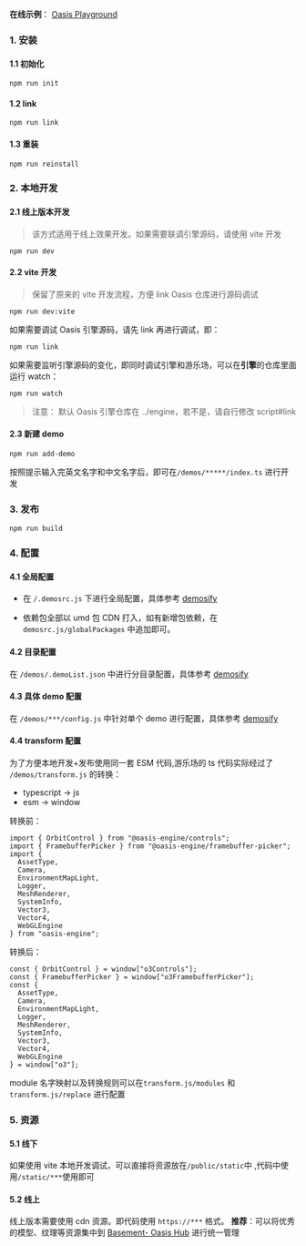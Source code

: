 **在线示例**： [Oasis Playground](https://oasis-engine.github.io/0.1/playground/index.html)

### 1. 安装

#### 1.1 初始化

```
npm run init
```

#### 1.2 link

```
npm run link
```

#### 1.3 重装

```
npm run reinstall
```

### 2. 本地开发

#### 2.1 线上版本开发

> 该方式适用于线上效果开发。如果需要联调引擎源码，请使用 vite 开发

```
npm run dev
```

#### 2.2 vite 开发

> 保留了原来的 vite 开发流程，方便 link Oasis 仓库进行源码调试

```
npm run dev:vite
```

如果需要调试 Oasis 引擎源码，请先 link 再进行调试，即：

```
npm run link
```

如果需要监听引擎源码的变化，即同时调试引擎和游乐场，可以在**引擎**的仓库里面运行 watch：

```
npm run watch
```

> 注意： 默认 Oasis 引擎仓库在 ../engine，若不是，请自行修改 script#link

#### 2.3 新建 demo

```
npm run add-demo
```
按照提示输入完英文名字和中文名字后，即可在`/demos/*****/index.ts` 进行开发

### 3. 发布

```
npm run build
```

### 4. 配置

#### 4.1 全局配置

- 在 `/.demosrc.js` 下进行全局配置，具体参考 [demosify](http://www.demosify.com/#/zh-cn/basic?id=demosrc)

- 依赖包全部以 umd 包 CDN 打入，如有新增包依赖，在 `demosrc.js/globalPackages` 中追加即可。

#### 4.2 目录配置

在 `/demos/.demoList.json` 中进行分目录配置，具体参考 [demosify](http://www.demosify.com/#/zh-cn/basic?id=demolist)

#### 4.3 具体 demo 配置

在 `/demos/***/config.js` 中针对单个 demo 进行配置，具体参考 [demosify](http://www.demosify.com/#/zh-cn/basic?id=configjs)

#### 4.4 transform 配置

为了方便本地开发+发布使用同一套 ESM 代码,游乐场的 ts 代码实际经过了 `/demos/transform.js` 的转换：

- typescript -> js
- esm -> window

转换前：

```
import { OrbitControl } from "@oasis-engine/controls";
import { FramebufferPicker } from "@oasis-engine/framebuffer-picker";
import {
  AssetType,
  Camera,
  EnvironmentMapLight,
  Logger,
  MeshRenderer,
  SystemInfo,
  Vector3,
  Vector4,
  WebGLEngine
} from "oasis-engine";
```

转换后：

```
const { OrbitControl } = window["o3Controls"];
const { FramebufferPicker } = window["o3FramebufferPicker"];
const {
  AssetType,
  Camera,
  EnvironmentMapLight,
  Logger,
  MeshRenderer,
  SystemInfo,
  Vector3,
  Vector4,
  WebGLEngine
} = window["o3"];
```

module 名字映射以及转换规则可以在`transform.js/modules` 和`transform.js/replace` 进行配置

### 5. 资源

#### 5.1 线下

如果使用 vite 本地开发调试，可以直接将资源放在`/public/static`中 ,代码中使用`/static/***`使用即可

#### 5.2 线上

线上版本需要使用 cdn 资源。即代码使用 `https://***` 格式。 **推荐**：可以将优秀的模型、纹理等资源集中到 [Basement- Oasis Hub](https://yuyan-base.antfin-inc.com/OasisHub/file/detail/5fab5817c3dc8a0547aa9325?page=1&type=others) 进行统一管理
